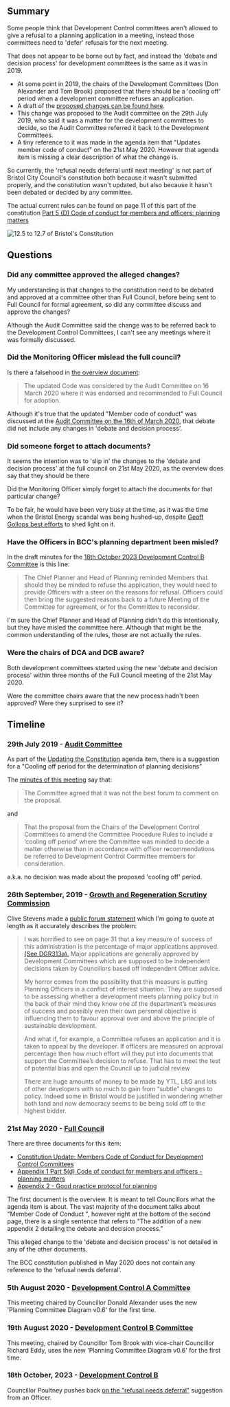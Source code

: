 
## Summary

Some people think that Development Control committees aren't allowed to give a refusal to a planning application in a meeting, instead those committees need to 'defer' refusals for the next meeting.

That does not appear to be borne out by fact, and instead the 'debate and decision process' for development committees is the same as it was in 2019.


* At some point in 2019, the chairs of the Development Committees (Don Alexander and Tom Brook) proposed that there should be a 'cooling off' period when a development committee refuses an application.
* A draft of the [proposed changes can be found here](https://democracy.bristol.gov.uk/documents/s34769/13%20-%20Appendix%202%202.pdf).
* This change was proposed to the Audit committee on the 29th July 2019, who said it was a matter for the development committees to decide, so the Audit Committee referred it back to the Development Committees.
* A tiny reference to it was made in the agenda item that "Updates member code of conduct" on the 21st May 2020. However that agenda item is missing a clear description of what the change is.

So currently, the 'refusal needs deferral until next meeting' is not part of Bristol City Council's constitution both because it wasn't submitted properly, and the constitution wasn't updated, but also because it hasn't been debated or decided by any committee.

The actual current rules can be found on page 11 of this part of the constitution [Part 5 (D) Code of conduct for members and officers: planning matters ](https://www.bristol.gov.uk/files/documents/3364-part-5-d-code-of-conduct-for-members-and-officers-planning-matters/file)

<img src="/images/development_committee/current_process.png" class='thumb_image' alt="12.5 to 12.7 of Bristol's Constitution"/>

## Questions

### Did any committee approved the alleged changes?

My understanding is that changes to the constitution need to be debated and approved at a committee other than Full Council, before being sent to Full Council for formal agreement, so did any committee discuss and approve the changes?

Although the Audit Committee said the change was to be referred back to the Development Control Committees, I can't see any meetings where it was formally discussed.

### Did the Monitoring Officer mislead the full council?

Is there a falsehood in [the overview document](https://democracy.bristol.gov.uk/documents/s49008/1_Members%20CoC%20for%20DC%20Committees%2013%20FC%20AGM%20report.pdf):

> The updated Code was considered by the Audit Committee on 16 March 2020 where it was endorsed and recommended to Full Council for adoption.

Although it's true that the updated "Member code of conduct" was discussed at the [Audit Committee on the 16th of March 2020](https://democracy.bristol.gov.uk/ieListDocuments.aspx?CId=134&MId=5915&Ver=4), that debate did not include any changes in 'debate and decision process'.

### Did someone forget to attach documents?

It seems the intention was to 'slip in' the changes to the 'debate and decision process' at the full council on 21st May 2020, as the overview does say that they should be there

Did the Monitoring Officer simply forget to attach the documents for that particular change?

To be fair, he would have been very busy at the time, as it was the time when the Bristol Energy scandal was being hushed-up, despite [Geoff Gollops best efforts](https://democracy.bristol.gov.uk/documents/s49408/CS03%20-%20Councillor%20Geoff%20Gollop_Redacted.pdf) to shed light on it.

### Have the Officers in BCC's planning department been misled?

In the draft minutes for the [18th October 2023 Development Control B Committee](https://democracy.bristol.gov.uk/documents/s90064/DCB%20Minutes%2018th%20October%202023%20v2%20AH%20Edit.pdf) is this line:

> The Chief Planner and Head of Planning reminded Members that should they be minded to refuse the application, they would need to provide Officers with a steer on the reasons for refusal. Officers could then bring the suggested reasons back to a future Meeting of the Committee for agreement, or for the Committee to reconsider.

I'm sure the Chief Planner and Head of Planning didn't do this intentionally, but they have misled the committee here. Although that might be the common understanding of the rules, those are not actually the rules.

### Were the chairs of DCA and DCB aware?

Both development committees started using the new 'debate and decision process' within three months of the Full Council meeting of the 21st May 2020.

Were the committee chairs aware that the new process hadn't been approved? Were they surprised to see it?


## Timeline

### 29th July 2019 - [Audit Committee](https://democracy.bristol.gov.uk/ieListDocuments.aspx?CId=134&MId=3758)

As part of the <a href="https://democracy.bristol.gov.uk/documents/s34767/13%20-%20Report%20to%20Audit%20re%20plan%20and%20timetable%20for%20changes%20to%20constitution%20v1.3.pdf">Updating the Constitution</a> agenda item, there is a suggestion for a "Cooling off period for the determination of planning decisions"

The [minutes of this meeting](https://democracy.bristol.gov.uk/documents/s41802/29.7.19.pdf) say that:

> The Committee agreed that it was not the best forum to comment on the proposal.

and 

> That the proposal from the Chairs of the Development Control Committees to amend the Committee Procedure Rules to include a ‘cooling off period’ where the Committee was minded to decide a matter otherwise than in accordance with officer recommendations be referred to Development Control Committee members for consideration.

a.k.a. no decision was made about the proposed 'cooling off' period.

### 26th September, 2019 - <a href="https://democracy.bristol.gov.uk/ieListDocuments.aspx?CId=133&MId=5930&Ver=4">Growth and Regeneration Scrutiny Commission</a>

Clive Stevens made a <a href="https://democracy.bristol.gov.uk/documents/b31766/Public%20Forum%2026%20Sept%2019%2026th-Sep-2019%2018.00%20Growth%20and%20Regeneration%20Scrutiny%20Commission.pdf?T=9">public forum statement</a> which I'm going to quote at length as it accurately describes the problem:

> I was horrified to see on page 31 that a key measure of success of this administration is the percentage of major applications approved. <a href="https://democracy.bristol.gov.uk/documents/s41563/Performance%20Report%20Quarter%201.pdf">(See DGR313a).</a>
> Major applications are generally approved by Development Committees which are supposed to be independent decisions taken by Councillors based off independent Officer advice.
> 
> My horror comes from the possibility that this measure is putting Planning Officers in a conflict of interest situation. They are supposed to be assessing whether a development meets planning policy but in the back of their mind they know one of the department’s measures of success and possibly even their own personal objective is influencing them to favour approval over and above the principle of sustainable development.
>
> And what if, for example, a Committee refuses an application and it is taken to appeal by the developer. If officers are measured on approval percentage then how much effort will they put into documents that support the Committee’s decision to refuse. That has to meet the test of potential bias and open the Council up to judicial review
> 
> There are huge amounts of money to be made by YTL, L&G and lots of other developers with so much to gain from “subtle” changes to policy. Indeed some in Bristol would be justified in wondering whether both land and now democracy seems to be being sold off to the highest bidder.

### 21st May 2020 - <a href="https://democracy.bristol.gov.uk/ieListDocuments.aspx?CId=142&MId=8366">Full Council</a>
  
There are three documents for this item:

* [Constitution Update: Members Code of Conduct for Development Control Committees](https://democracy.bristol.gov.uk/documents/s49008/1_Members%20CoC%20for%20DC%20Committees%2013%20FC%20AGM%20report.pdf)
* [Appendix 1 Part 5(d) Code of conduct for members and officers - planning matters](https://democracy.bristol.gov.uk/documents/s49009/2_App%201%20Part%205d%20Code%20of%20conduct%20for%20members%20and%20officers%20-%20planning%20matters.pdf)
* [Appendix 2 - Good practice protocol for planning](https://democracy.bristol.gov.uk/documents/s49010/3_App2%20-%20DC%20CoC.pdf)

The first document is the overview. It is meant to tell Councillors what the agenda item is about. The vast majority of the document talks about "Member Code of Conduct ", however right at the bottom of the second page, there is a single sentence that refers to "The addition of a new appendix 2 detailing the debate and decision process."

This alleged change to the 'debate and decision process' is not detailed in any of the other documents.

The BCC constitution published in May 2020 does not contain any reference to the 'refusal needs deferral'.

### 5th August 2020 - <a href="https://democracy.bristol.gov.uk/ieListDocuments.aspx?CId=138&MId=8473&Ver=4">Development Control A Committee</a>
  
This meeting chaired by Councillor Donald Alexander uses the new 'Planning Committee Diagram v0.6' for the first time.

### 19th August 2020 - <a href="https://democracy.bristol.gov.uk/ieListDocuments.aspx?CId=141&MId=8451&Ver=4">Development Control B Committee</a>

This meeting, chaired by Councillor Tom Brook with vice-chair Councillor Richard Eddy, uses the new 'Planning Committee Diagram v0.6' for the first time.

### 18th October, 2023 - <a href="https://democracy.bristol.gov.uk/ieListDocuments.aspx?CId=141&MId=10706&Ver=4">Development Control B</a>

Councillor Poultney pushes back <a href="https://www.youtube.com/watch?v=4fKW8rcI08c&ab_channel=Danack">on the "refusal needs deferral"</a> suggestion from an Officer.
